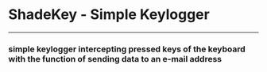 # ShadeKey - Simple Keylogger 
---------------------
### simple keylogger intercepting pressed keys of the keyboard with the function of sending data to an e-mail address
